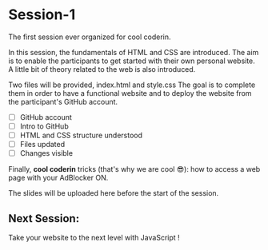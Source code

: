 # Session-1
The first session ever organized for cool coderin.

In this session, the fundamentals of HTML and CSS are introduced. The aim is to enable the participants to get started with their own personal website. A little bit of theory related to the web is also introduced.

Two files will be provided, index.html and style.css
The goal is to complete them in  order to have a functional website and to deploy the website from the participant's GitHub account.

- [ ] GitHub account
- [ ] Intro to GitHub
- [ ] HTML and CSS structure understood
- [ ] Files updated
- [ ] Changes visible

Finally, **cool coderin** tricks (that's why we are cool :sunglasses:): how to access a web page with your AdBlocker ON.

The slides will be uploaded here before the start of the session.

## Next Session: ##
Take your website to the next level with JavaScript !
